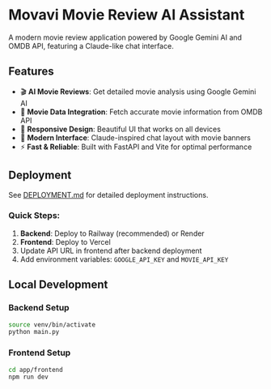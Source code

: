 # Movavi Movie Review AI Assistant

A modern movie review application powered by Google Gemini AI and OMDB API, featuring a Claude-like chat interface.

## Features

- 🎬 **AI Movie Reviews**: Get detailed movie analysis using Google Gemini AI
- 🎯 **Movie Data Integration**: Fetch accurate movie information from OMDB API
- 📱 **Responsive Design**: Beautiful UI that works on all devices
- 🎨 **Modern Interface**: Claude-inspired chat layout with movie banners
- ⚡ **Fast & Reliable**: Built with FastAPI and Vite for optimal performance

## Deployment

See [DEPLOYMENT.md](DEPLOYMENT.md) for detailed deployment instructions.

### Quick Steps:
1. **Backend**: Deploy to Railway (recommended) or Render
2. **Frontend**: Deploy to Vercel  
3. Update API URL in frontend after backend deployment
4. Add environment variables: `GOOGLE_API_KEY` and `MOVIE_API_KEY`

## Local Development

### Backend Setup
```bash
source venv/bin/activate
python main.py
```

### Frontend Setup
```bash
cd app/frontend
npm run dev
```
